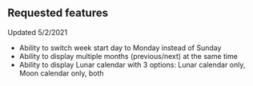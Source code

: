 ## Requested features
Updated 5/2/2021

- Ability to switch week start day to Monday instead of Sunday
- Ability to display multiple months (previous/next) at the same time
- Ability to display Lunar calendar with 3 options: Lunar calendar only, Moon calendar only, both
